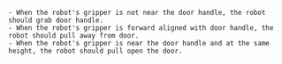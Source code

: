 
    - When the robot's gripper is not near the door handle, the robot should grab door handle.
    - When the robot's gripper is forward aligned with door handle, the robot should pull away from door.
    - When the robot's gripper is near the door handle and at the same height, the robot should pull open the door.